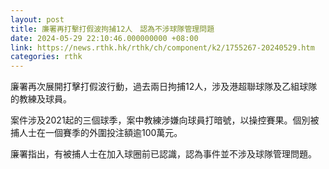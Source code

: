 ```yaml
---
layout: post
title: 廉署再打擊打假波拘捕12人　認為不涉球隊管理問題
date: 2024-05-29 22:10:46.000000000 +08:00
link: https://news.rthk.hk/rthk/ch/component/k2/1755267-20240529.htm
categories: rthk
---
```


廉署再次展開打擊打假波行動，過去兩日拘捕12人，涉及港超聯球隊及乙組球隊的教練及球員。

案件涉及2021起的三個球季，案中教練涉嫌向球員打暗號，以操控賽果。個別被捕人士在一個賽季的外圍投注額逾100萬元。

廉署指出，有被捕人士在加入球圈前已認識，認為事件並不涉及球隊管理問題。
